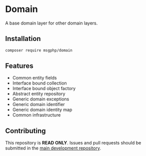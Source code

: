 # Domain

A base domain layer for other domain layers.

## Installation

```bash
composer require msgphp/domain
```

## Features

- Common entity fields
- Interface bound collection
- Interface bound object factory
- Abstract entity repository
- Generic domain exceptions
- Generic domain identifier
- Generic domain identity map
- Common infrastructure

## Contributing

This repository is **READ ONLY**. Issues and pull requests should be submitted in the [main development repository](https://github.com/msgphp/msgphp).
